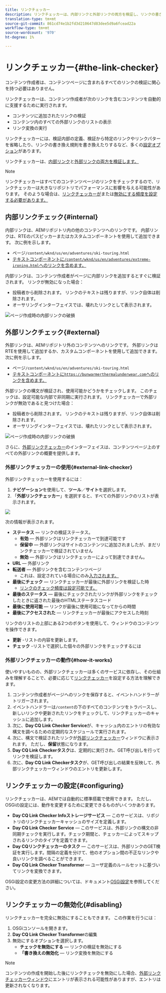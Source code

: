```yaml
---
title: リンクチェッカー
description: リンクチェッカーは、内部リンクと外部リンクの両方を検証し、リンクの書き換えを可能にします。
translation-type: tm+mt
source-git-commit: 861cd74e1b2fd3d210647d83dee5d9a6fcead22a
workflow-type: tm+mt
source-wordcount: '970'
ht-degree: 1%

---
```



# リンクチェッカー{#the-link-checker}

コンテンツ作成者は、コンテンツページに含まれるすべてのリンクの検証に関心を持つ必要はありません。

リンクチェッカーは、コンテンツ作成者が次のリンクを含むコンテンツを自動的に支援するために実行されます。

* コンテンツに追加されたリンクの検証
* コンテンツ内のすべての外部リンクのリストの表示
* リンク変換の実行

リンクチェッカーには、検証内部の定義、検証から特定のリンクやリンクパターを省略したり、リンクの書き換え規則を書き換えたりするなど、多くの[設定オプション](#configuring)があります。

リンクチェッカーは、[内部リンク](#internal)と[外部リンクの両方を検証します。](#external)

>[!NOTE]
>
>リンクチェッカーはすべてのコンテンツページのリンクをチェックするので、リンクチェッカーは大きなリポジトリでパフォーマンスに影響を与える可能性があります。 そのような場合は、[リンクチェッカーが](#configuring)または[無効にする頻度を設定する必要があります。](#disabling)

## 内部リンクチェック{#internal}

内部リンクは、AEMリポジトリ内の他のコンテンツへのリンクです。 内部リンクは、RTEのパスピッカーまたはカスタムコンポーネントを使用して追加できます。 次に例を示します。

* ページ`/content/wknd/us/en/adventures/ski-touring.html`
* [テキストコンポーネントに`/content/wknd/us/en/adventures/extreme-ironing.html`へのリンクを含めます。](https://experienceleague.adobe.com/docs/experience-manager-core-components/using/components/text.html)

内部リンクは、コンテンツ作成者がページに内部リンクを追加するとすぐに検証されます。 リンクが無効になった場合：

* 投稿者から削除されます。 リンクのテキストは残りますが、リンク自体は削除されます。
* オーサリングインターフェイスでは、壊れたリンクとして表示されます。

![ページ作成時の内部リンクの破損](assets/link-checker-invalid-link-internal.png)

## 外部リンクチェック{#external}

外部リンクは、AEMリポジトリ外のコンテンツへのリンクです。 外部リンクはRTEを使用して追加するか、カスタムコンポーネントを使用して追加できます。 次に例を示します。

* ページ`/content/wknd/us/en/adventures/ski-touring.html`
* [テキストコンポーネントに`https://bunwarmerthermalunderwear.com`へのリンクを含めます。](https://experienceleague.adobe.com/docs/experience-manager-core-components/using/components/text.html)

外部リンクの構文が検証され、使用可能かどうかをチェックします。 このチェックは、設定可能な内部で非同期に実行されます。 リンクチェッカーで外部リンクが無効であると見つけた場合：

* 投稿者から削除されます。 リンクのテキストは残りますが、リンク自体は削除されます。
* オーサリングインターフェイスでは、壊れたリンクとして表示されます。

![ページ作成時の内部リンクの破損](assets/link-checker-invalid-link-external.png)

さらに、[外部リンクチェッカー](#external-link-checker)のインターフェイスは、コンテンツページ上のすべての外部リンクの概要を提供します。

### 外部リンクチェッカーの使用{#external-link-checker}

外部リンクチェッカーを使用するには：

1. **ナビゲーション**&#x200B;を使用して、**ツール**／**サイト**&#x200B;を選択します。
1. 「**外部リンクチェッカー**」を選択すると、すべての外部リンクのリストが表示されます。

![](assets/external-link-checker.png)

次の情報が表示されます。

* **ステータス**  — リンクの検証ステータス。
   * **有効**  — 外部リンクはリンクチェッカーで到達可能です
   * **保留中**  — 外部リンクはサイトのコンテンツに追加されましたが、まだリンクチェッカーで検証されていません
   * **無効**  — 外部リンクはリンクチェッカーによって到達できません。
* **URL**  — 外部リンク
* **転送者**  — 外部リンクを含むコンテンツページ
   * これは、設定されている場合にのみ[入力されます。](#configuring)
* **最後にチェック**  — リンクチェッカーが最後に外部リンクを検証した時
   * [リンクのチェック頻度は設定可能です。](#configuring)
* **最後のステータス**  — 最後にチェックされたリンクが外部リンクをチェックしたときに返された最後のHTMLステータスコード
* **最後に使用可能**  — リンクが最後に使用可能になってからの時間
* **最後にアクセスされた**  — リンクチェッカーが最後にアクセスした時刻

リンクのリストの上部にある2つのボタンを使用して、ウィンドウのコンテンツを操作できます。

* **更新** -リストの内容を更新します。
* **チェック** -リストで選択した個々の外部リンクをチェックするには

### 外部リンクチェッカーの動作{#how-it-works}

使いやすいものの、外部リンクチェッカーは多くのサービスに依存し、その仕組みを理解することで、必要に応じて[リンクチェッカー](#configuring)を設定する方法を理解できます。

1. コンテンツ作成者がページへのリンクを保存すると、イベントハンドラーがトリガーされます。
1. イベントハンドラーは`/content`の下のすべてのコンテンツをトラバースし、新しいリンクや更新されたリンクをチェックして、リンクチェッカーのキャッシュに追加します。
1. 次に、**Day CQ Link Checker Service**&#x200B;が、キャッシュ内のエントリの有効な構文を調べるための定期的なスケジュールで実行されます。
1. 次に、構文で検証されたリンクが[外部リンクチェッカー](#external-link-checker)ウィンドウに表示されます。 ただし、**保留**&#x200B;状態になります。
1. **Day CQ Link Checkerタスク**&#x200B;は、定期的に実行され、GET呼び出しを行ってリンクを検証します。
1. 次に、**Day CQ Link Checkerタスク**&#x200B;が、GET呼び出しの結果を反映して、外部リンクチェッカーウィンドウのエントリを更新します。

## リンクチェッカーの設定{#configuring}

リンクチェッカーは、AEMでは自動的に標準搭載で使用できます。 ただし、OSGiの設定には、動作を変更するために変更できるものがいくつかあります。

* **Day CQ Link Checker Infoストレージサービス**  — このサービスは、リポジトリのリンクチェッカーキャッシュのサイズを定義します。
* **Day CQ Link Checker Service**  — このサービスは、外部リンクの構文の非同期チェックを実行します。チェック期間と、チェッカーによってスキップされるリンクのタイプを定義できます。
* **Day CQリンクチェッカーのタスク**  — このサービスは、外部リンクのGET検証を実行します。間隔の定義を分けて、他のオプション間の不正なリンクや良いリンクを調べることができます。
* **Day CQ Link Checker Transformer**  — ユーザ定義のルールセットに基づいてリンクを変換できます。

OSGi設定の変更方法の詳細については、ドキュメント[OSGi設定](/help/sites-deploying/osgi-configuration-settings.md)を参照してください。

## リンクチェッカーの無効化{#disabling}

リンクチェッカーを完全に無効にすることもできます。 この作業を行うには：

1. OSGiコンソールを開きます。
1. **Day CQ Link Checker Transformer**&#x200B;の編集
1. 無効にするオプションを選択します。
   * **チェックを無効にする**  — リンクの検証を無効にする
   * **「書き換えの無効化**  — リンク変換を無効にする

>[!NOTE]
>
>コンテンツの作成を開始した後にリンクチェックを無効にした場合、[外部リンクチェッカーウィンドウ](#external-link-checker)にエントリが表示される可能性がありますが、エントリは更新されなくなります。
